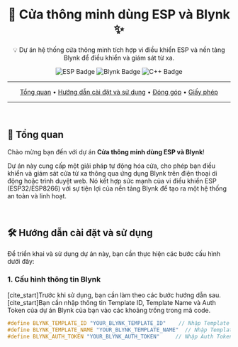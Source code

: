 <div align="center">
  <h1>🚪 Cửa thông minh dùng ESP và Blynk ✨</h1>
  <p>💡 Dự án hệ thống cửa thông minh tích hợp vi điều khiển ESP và nền tảng Blynk để điều khiển và giám sát từ xa.</p>

  <p>
    <img src="https://img.shields.io/badge/N%E1%BB%81n%20t%E1%BA%A3ng-ESP32%2FESP8266-blueviolet?style=for-the-badge&logo=espressif&logoColor=white" alt="ESP Badge">
    <img src="https://img.shields.io/badge/Giao%20ti%E1%BA%BFp-Blynk-brightgreen?style=for-the-badge&logo=blynk&logoColor=white" alt="Blynk Badge">
    <img src="https://img.shields.io/badge/Ng%C3%B4n%20ng%E1%BB%AF-C%2B%2B-blue?style=for-the-badge&logo=c%2B%2B&logoColor=white" alt="C++ Badge">
  </p>

  ---

  <p>
    <a href="#🚀-tổng-quan">Tổng quan</a> •
    <a href="#🛠️-hướng-dẫn-cài-đặt-và-sử-dụng">Hướng dẫn cài đặt và sử dụng</a> •
    <a href="#🤝-đóng-góp">Đóng góp</a> •
    <a href="#📄-giấy-phép">Giấy phép</a>
  </p>

  ---
</div>

<br>

## 🚀 Tổng quan

Chào mừng bạn đến với dự án **Cửa thông minh dùng ESP và Blynk**!

Dự án này cung cấp một giải pháp tự động hóa cửa, cho phép bạn điều khiển và giám sát cửa từ xa thông qua ứng dụng Blynk trên điện thoại di động hoặc trình duyệt web. Nó kết hợp sức mạnh của vi điều khiển ESP (ESP32/ESP8266) với sự tiện lợi của nền tảng Blynk để tạo ra một hệ thống an toàn và linh hoạt.

<br>

## 🛠️ Hướng dẫn cài đặt và sử dụng

Để triển khai và sử dụng dự án này, bạn cần thực hiện các bước cấu hình dưới đây:

### 1. Cấu hình thông tin Blynk

[cite_start]Trước khi sử dụng, bạn cần làm theo các bước hướng dẫn sau. [cite_start]Bạn cần nhập thông tin Template ID, Template Name và Auth Token của dự án Blynk của bạn vào các khoảng trống trong mã code.

```cpp
#define BLYNK_TEMPLATE_ID "YOUR_BLYNK_TEMPLATE_ID"    // Nhập Template ID của bạn
#define BLYNK_TEMPLATE_NAME "YOUR_BLYNK_TEMPLATE_NAME"  // Nhập Template Name của bạn
#define BLYNK_AUTH_TOKEN "YOUR_BLYNK_AUTH_TOKEN"     // Nhập Auth Token của bạn
